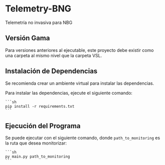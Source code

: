 # Telemetry-BNG
Telemetría no invasiva para NBG

## Versión Gama
Para versiones anteriores al ejecutable, este proyecto debe existir como una carpeta al mismo nivel que la carpeta VSL.

## Instalación de Dependencias
Se recomienda crear un ambiente virtual para instalar las dependencias.

Para instalar las dependencias, ejecute el siguiente comando:

    ```sh
    pip install -r requirements.txt
    ```

## Ejecución del Programa
Se puede ejecutar con el siguiente comando, donde `path_to_monitoring` es la ruta que desea monitorizar:

    ```sh
    py main.py path_to_monitoring
    ```